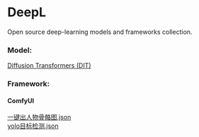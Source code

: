 # DeepL
Open source deep-learning models and frameworks collection.

### Model:
[Diffusion Transformers (DIT)](thirdparty%2FDiT)

### Framework:
#### ComfyUI
[一键出人物骨骼图.json](ComfyUI%2Fworkflow_collection%2F%E4%B8%80%E9%94%AE%E5%87%BA%E4%BA%BA%E7%89%A9%E9%AA%A8%E9%AA%BC%E5%9B%BE.json)  
[yolo目标检测.json](ComfyUI%2Fworkflow_collection%2Fyolo%C4%BF%B1%EA%BC%EC%B2%E2.json)  


